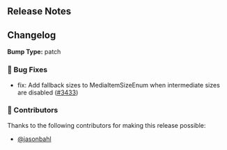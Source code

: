 ## Release Notes



## Changelog

**Bump Type:** patch

### 🐛 Bug Fixes
- fix: Add fallback sizes to MediaItemSizeEnum when intermediate sizes are disabled ([#3433](https://github.com/wp-graphql/wp-graphql/pull/3433))

### 👏 Contributors

Thanks to the following contributors for making this release possible:

- [@jasonbahl](https://github.com/jasonbahl)
